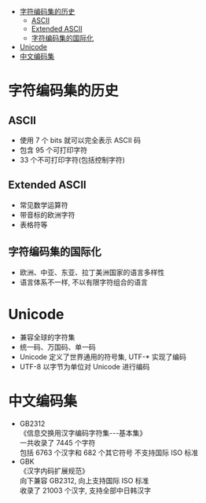 <!-- TOC -->

- [字符编码集的历史](#字符编码集的历史)
    - [ASCII](#ascii)
    - [Extended ASCII](#extended-ascii)
    - [字符编码集的国际化](#字符编码集的国际化)
- [Unicode](#unicode)
- [中文编码集](#中文编码集)

<!-- /TOC -->

# 字符编码集的历史

## ASCII

- 使用 7 个 bits 就可以完全表示 ASCII 码
- 包含 95 个可打印字符
- 33 个不可打印字符(包括控制字符)

## Extended ASCII

- 常见数学运算符
- 带音标的欧洲字符
- 表格符等

## 字符编码集的国际化

- 欧洲、中亚、东亚、拉丁美洲国家的语言多样性
- 语言体系不一样, 不以有限字符组合的语言

# Unicode

- 兼容全球的字符集
- 统一码、万国码、单一码
- Unicode 定义了世界通用的符号集, UTF-* 实现了编码
- UTF-8 以字节为单位对 Unicode 进行编码

# 中文编码集

- GB2312<br>
    《信息交换用汉字编码字符集---基本集》<br>
    一共收录了 7445 个字符<br>
    包括 6763 个汉字和 682 个其它符号<bf>
    不支持国际 ISO 标准<br>
- GBK<br>
    《汉字内码扩展规范》<br>
    向下兼容 GB2312, 向上支持国际 ISO 标准<br>
    收录了 21003 个汉字, 支持全部中日韩汉字<br>

